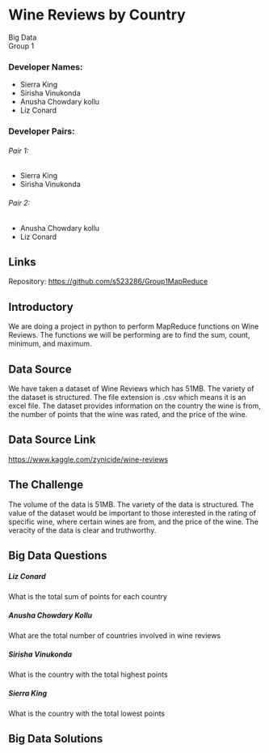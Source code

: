 # Wine Reviews by Country
Big Data  
Group 1  
### Developer Names:  
- Sierra King
- Sirisha Vinukonda
- Anusha Chowdary kollu
- Liz Conard  
### Developer Pairs:   
###### Pair 1:   
- Sierra King
- Sirisha Vinukonda  
###### Pair 2:  
- Anusha Chowdary kollu
- Liz Conard  

## Links  
Repository: https://github.com/s523286/Group1MapReduce

## Introductory  
We are doing a project in python to perform MapReduce functions on Wine Reviews. The functions we will be performing are to find the sum, count, minimum, and maximum.

## Data Source
We have taken a dataset of Wine Reviews which has 51MB. The variety of the dataset is structured. The file extension is .csv which means it is an excel file.  The dataset provides information on the country the wine is from, the number of points that the wine was rated, and the price of the wine. 

## Data Source Link
https://www.kaggle.com/zynicide/wine-reviews

## The Challenge
The volume of the data is 51MB.
The variety of the data is structured.
The value of the dataset would be important to those interested in the rating of specific wine, where certain wines are from, and the price of the wine.
The veracity of the data is clear and truthworthy.

## Big Data Questions
##### Liz Conard  
What is the total sum of points for each country  
##### Anusha Chowdary Kollu  
What are the total number of countries involved in wine reviews  
##### Sirisha Vinukonda    
What is the country with the total highest points  
##### Sierra King    
What is the country with the total lowest points  

## Big Data Solutions
